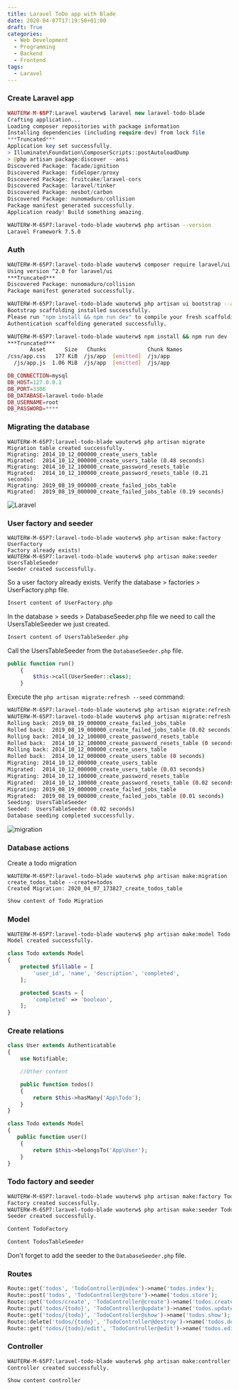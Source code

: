 ```yaml
---
title: Laravel ToDo app with Blade
date: 2020-04-07T17:19:50+01:00
draft: True
categories:
  - Web Development
  - Programming
  - Backend
  - Frontend
tags:
  - Laravel
---
```


### Create Laravel app

```php
WAUTERW-M-65P7:Laravel wauterw$ laravel new laravel-todo-blade
Crafting application...
Loading composer repositories with package information
Installing dependencies (including require-dev) from lock file
***Truncated***
Application key set successfully.
> Illuminate\Foundation\ComposerScripts::postAutoloadDump
> @php artisan package:discover --ansi
Discovered Package: facade/ignition
Discovered Package: fideloper/proxy
Discovered Package: fruitcake/laravel-cors
Discovered Package: laravel/tinker
Discovered Package: nesbot/carbon
Discovered Package: nunomaduro/collision
Package manifest generated successfully.
Application ready! Build something amazing.
```

```bash
WAUTERW-M-65P7:laravel-todo-blade wauterw$ php artisan --version
Laravel Framework 7.5.0
```
### Auth

```bash
WAUTERW-M-65P7:laravel-todo-blade wauterw$ composer require laravel/ui
Using version ^2.0 for laravel/ui
***Truncated***
Discovered Package: nunomaduro/collision
Package manifest generated successfully.
```

```bash
WAUTERW-M-65P7:laravel-todo-blade wauterw$ php artisan ui bootstrap --auth
Bootstrap scaffolding installed successfully.
Please run "npm install && npm run dev" to compile your fresh scaffolding.
Authentication scaffolding generated successfully.
```


```bash
WAUTERW-M-65P7:laravel-todo-blade wauterw$ npm install && npm run dev
***Truncated***
       Asset      Size   Chunks             Chunk Names
/css/app.css   177 KiB  /js/app  [emitted]  /js/app
  /js/app.js  1.06 MiB  /js/app  [emitted]  /js/app
```

```php
DB_CONNECTION=mysql
DB_HOST=127.0.0.1
DB_PORT=3306
DB_DATABASE=laravel-todo-blade
DB_USERNAME=root
DB_PASSWORD=****
```
### Migrating the database
```
WAUTERW-M-65P7:laravel-todo-blade wauterw$ php artisan migrate
Migration table created successfully.
Migrating: 2014_10_12_000000_create_users_table
Migrated:  2014_10_12_000000_create_users_table (0.48 seconds)
Migrating: 2014_10_12_100000_create_password_resets_table
Migrated:  2014_10_12_100000_create_password_resets_table (0.21 seconds)
Migrating: 2019_08_19_000000_create_failed_jobs_table
Migrated:  2019_08_19_000000_create_failed_jobs_table (0.19 seconds)
```

![Laravel](/images/2020-04-07-1.png)

### User factory and seeder

```
WAUTERW-M-65P7:laravel-todo-blade wauterw$ php artisan make:factory UserFactory
Factory already exists!
WAUTERW-M-65P7:laravel-todo-blade wauterw$ php artisan make:seeder UsersTableSeeder
Seeder created successfully.
```
So a user factory already exists. Verify the database > factories > UserFactory.php file.

```php
Insert content of UserFactory.php 
```

In the  database > seeds > DatabaseSeeder.php file we need to call the UsersTableSeeder we just created.

```php
Insert content of UsersTableSeeder.php 
```
Call the UsersTableSeeder from the `DatabaseSeeder.php` file.
```php
public function run()
    {
        $this->call(UserSeeder::class);
    }
```
Execute the `php artisan migrate:refresh --seed` command:

```bash
WAUTERW-M-65P7:laravel-todo-blade wauterw$ php artisan migrate:refresh --seed
WAUTERW-M-65P7:laravel-todo-blade wauterw$ php artisan migrate:refresh --seed
Rolling back: 2019_08_19_000000_create_failed_jobs_table
Rolled back:  2019_08_19_000000_create_failed_jobs_table (0.02 seconds)
Rolling back: 2014_10_12_100000_create_password_resets_table
Rolled back:  2014_10_12_100000_create_password_resets_table (0 seconds)
Rolling back: 2014_10_12_000000_create_users_table
Rolled back:  2014_10_12_000000_create_users_table (0 seconds)
Migrating: 2014_10_12_000000_create_users_table
Migrated:  2014_10_12_000000_create_users_table (0.03 seconds)
Migrating: 2014_10_12_100000_create_password_resets_table
Migrated:  2014_10_12_100000_create_password_resets_table (0.02 seconds)
Migrating: 2019_08_19_000000_create_failed_jobs_table
Migrated:  2019_08_19_000000_create_failed_jobs_table (0.01 seconds)
Seeding: UsersTableSeeder
Seeded:  UsersTableSeeder (0.02 seconds)
Database seeding completed successfully.
```

![migration](/images/2020-04-07-2.png)
### Database actions

Create a todo migration
```
WAUTERW-M-65P7:laravel-todo-blade wauterw$ php artisan make:migration create_todos_table --create=todos
Created Migration: 2020_04_07_173827_create_todos_table
```

```php
Show content of Todo Migration
```

### Model
```bash
WAUTERW-M-65P7:laravel-todo-blade wauterw$ php artisan make:model Todo
Model created successfully.
```

```php
class Todo extends Model
{
    protected $fillable = [
        'user_id', 'name', 'description', 'completed',
    ];

    protected $casts = [
        'completed' => 'boolean',
    ];
}
```

### Create relations

```php
class User extends Authenticatable
{
    use Notifiable;

    //Other content

    public function todos()
    {
        return $this->hasMany('App\Todo');
    }
}
```

```php
class Todo extends Model
{
   public function user()
    {
        return $this->belongsTo('App\User');
    }
}
```

### Todo factory and seeder

```bash
WAUTERW-M-65P7:laravel-todo-blade wauterw$ php artisan make:factory TodoFactory
Factory created successfully.
WAUTERW-M-65P7:laravel-todo-blade wauterw$ php artisan make:seeder TodosTableSeeder
Seeder created successfully.
```


```php
Content TodoFactory
```

```php
Content TodosTableSeeder
```
Don't forget to add the seeder to the `DatabaseSeeder.php` file.

### Routes

```php
Route::get('todos', 'TodoController@index')->name('todos.index');
Route::post('todos', 'TodoController@store')->name('todos.store');
Route::get('todos/create', 'TodoController@create')->name('todos.create');
Route::put('todos/{todo}', 'TodoController@update')->name('todos.update');
Route::get('todos/{todo}', 'TodoController@show')->name('todos.show');
Route::delete('todos/{todo}', 'TodoController@destroy')->name('todos.destroy');
Route::get('todos/{todo}/edit', 'TodoController@edit')->name('todos.edit');
```

### Controller

```bash
WAUTERW-M-65P7:laravel-todo-blade wauterw$ php artisan make:controller TodosController --resource
Controller created successfully.
```

```php
Show content controller
```